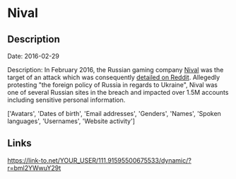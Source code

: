 # Nival

## Description

Date: 2016-02-29

Description:
In February 2016, the Russian gaming company <a href="http://nival.com" target="_blank" rel="noopener">Nival</a> was the target of an attack which was consequently <a href="https://www.reddit.com/r/pwned/comments/47u1bf/operation_wrath_of_anakin_evolved" target="_blank" rel="noopener">detailed on Reddit</a>. Allegedly protesting &quot;the foreign policy of Russia in regards to Ukraine&quot;, Nival was one of several Russian sites in the breach and impacted over 1.5M accounts including sensitive personal information.


['Avatars', 'Dates of birth', 'Email addresses', 'Genders', 'Names', 'Spoken languages', 'Usernames', 'Website activity']

## Links

https://link-to.net/YOUR_USER/111.91595500675533/dynamic/?r=bml2YWwuY29t